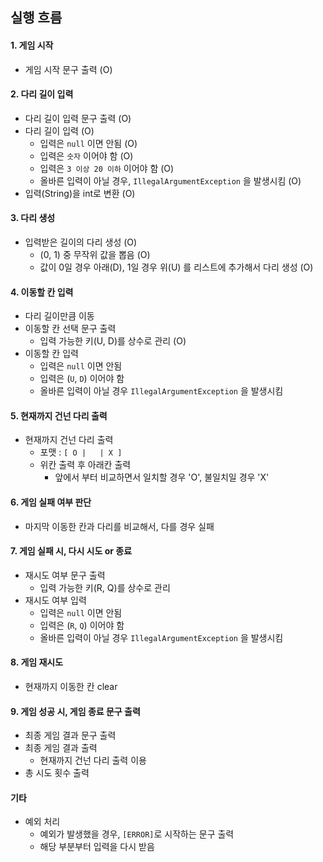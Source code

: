 ## 실행 흐름
#### 1. 게임 시작
* 게임 시작 문구 출력 (O)

#### 2. 다리 길이 입력
* 다리 길이 입력 문구 출력 (O)
* 다리 길이 입력 (O)
  * 입력은 `null` 이면 안됨 (O)
  * 입력은 `숫자` 이어야 함 (O)
  * 입력은 `3 이상 20 이하` 이어야 함 (O)
  * 올바른 입력이 아닐 경우, `IllegalArgumentException` 을 발생시킴 (O)
* 입력(String)을 int로 변환 (O)

#### 3. 다리 생성
* 입력받은 길이의 다리 생성 (O)
  * (0, 1) 중 무작위 값을 뽑음 (O)
  * 값이 0일 경우 아래(D), 1일 경우 위(U) 를 리스트에 추가해서 다리 생성 (O)

#### 4. 이동할 칸 입력
* 다리 길이만큼 이동
* 이동할 칸 선택 문구 출력
  * 입력 가능한 키(U, D)를 상수로 관리 (O)
* 이동할 칸 입력
  * 입력은 `null` 이면 안됨
  * 입력은 (`U`, `D`) 이어야 함
  * 올바른 입력이 아닐 경우 `IllegalArgumentException` 을 발생시킴

#### 5. 현재까지 건넌 다리 출력
* 현재까지 건넌 다리 출력
  * 포맷 : `[ O |   | X ]`
  * 위칸 출력 후 아래칸 출력
    * 앞에서 부터 비교하면서 일치할 경우 'O', 불일치일 경우 'X'

#### 6. 게임 실패 여부 판단
* 마지막 이동한 칸과 다리를 비교해서, 다를 경우 실패

#### 7. 게임 실패 시, 다시 시도 or 종료
* 재시도 여부 문구 출력
  * 입력 가능한 키(R, Q)를 상수로 관리
* 재시도 여부 입력
  * 입력은 `null` 이면 안됨
  * 입력은 (`R`, `Q`) 이어야 함
  * 올바른 입력이 아닐 경우 `IllegalArgumentException` 을 발생시킴

#### 8. 게임 재시도
* 현재까지 이동한 칸 clear

#### 9. 게임 성공 시, 게임 종료 문구 출력
* 최종 게임 결과 문구 출력
* 최종 게임 결과 출력
  * 현재까지 건넌 다리 출력 이용
* 총 시도 횟수 출력

#### 기타
* 예외 처리
  * 예외가 발생했을 경우, `[ERROR]`로 시작하는 문구 출력
  * 해당 부분부터 입력을 다시 받음
